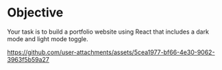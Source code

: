 # Objective

Your task is to build a portfolio website using React that includes a dark mode and light mode toggle.


https://github.com/user-attachments/assets/5cea1977-bf66-4e30-9062-3963f5b59a27

